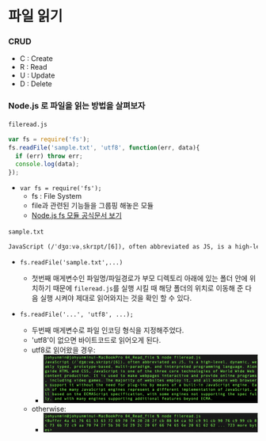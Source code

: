 # 파일 읽기

### CRUD

- C : Create
- R : Read
- U : Update
- D : Delete





### Node.js 로 파일을 읽는 방법을 살펴보자

`fileread.js`

```javascript
var fs = require('fs');
fs.readFile('sample.txt', 'utf8', function(err, data){
  if (err) throw err;
  console.log(data);
});

```

- `var fs = require('fs');`
  - fs : File System
  - file과 관련된 기능들을 그룹핑 해놓은 모듈
  - [Node.js fs 모듈 공식문서 보기](https://nodejs.org/dist/latest-v6.x/docs/api/fs.html)




`sample.txt`

```tex
JavaScript (/ˈdʒɑːvəˌskrɪpt/[6]), often abbreviated as JS, is a high-level, dynamic, weakly typed, prototype-based, multi-paradigm, and interpreted programming language. Alongside HTML and CSS, JavaScript is one of the three core technologies of World Wide Web content production. It is used to make webpages interactive and provide online programs, including video games. The majority of websites employ it, and all modern web browsers support it without the need for plug-ins by means of a built-in JavaScript engine. Each of the many JavaScript engines represent a different implementation of JavaScript, all based on the ECMAScript specification, with some engines not supporting the spec fully, and with many engines supporting additional features beyond ECMA.

```



- `fs.readFile('sample.txt',...)`
  - 첫번째 매게변수인 파일명/파일경로가 부모 디렉토리 아래에 있는 폴더 안에 위치하기 때문에 `fileread.js`를 실행 시킬 때 해당 폴더의 위치로 이동해 준 다음 실행 시켜야 제대로 읽어와지는 것을 확인 할 수 있다.



- `fs.readFile('...', 'utf8', ...);`
  - 두번째 매게변수로 파일 인코딩 형식을 지정해주었다.
  - 'utf8'이 없으면 바이트코드로 읽어오게 된다.
  - utf8로 읽어왔을 경우:
    - ![utf8](./img/utf8.png)
  - otherwise:
    - ![non_utf8](./img/non_utf8.png)



